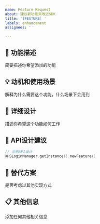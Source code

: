 ```yaml
---
name: Feature Request
about: 建议新功能来改进SDK
title: '[FEATURE] '
labels: enhancement
assignees: ''

---
```


## 🚀 功能描述
简要描述你希望添加的功能

## 💡 动机和使用场景
解释为什么需要这个功能，什么场景下会用到

## 🎯 详细设计
描述你希望这个功能如何工作

## 🔄 API设计建议
```kotlin
// 示例API设计
XHSLoginManager.getInstance().newFeature()
```

## 🤔 替代方案
是否考虑过其他实现方式

## 📋 其他信息
添加任何其他相关信息